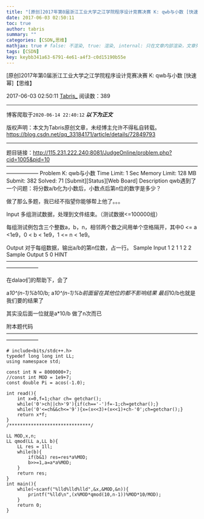 ```yaml
---
title: "[原创]2017年第0届浙江工业大学之江学院程序设计竞赛决赛 K: qwb与小数 [快速幂]【思维】"
date: 2017-06-03 02:50:11
toc: true
author: tabris
summary: ""
categories: [CSDN,思维]
mathjax: true # false: 不渲染, true: 渲染, internal: 只在文章内部渲染，文章列表中不渲染
tags: [CSDN]
key: keybb341a63-6791-4e61-a4f3-c0d15190b55e
---
```


[原创]2017年第0届浙江工业大学之江学院程序设计竞赛决赛 K: qwb与小数 [快速幂]【思维】

2017-06-03 02:50:11  [Tabris_](https://me.csdn.net/qq_33184171) 阅读数：389

---

博客爬取于`2020-06-14 22:40:12`
***以下为正文***

版权声明：本文为Tabris原创文章，未经博主允许不得私自转载。
https://blog.csdn.net/qq_33184171/article/details/72849793

<!-- more -->

---

题目链接：http://115.231.222.240:8081/JudgeOnline/problem.php?cid=1005&pid=10
——————————————————————————————————————————
Problem K: qwb与小数
Time Limit: 1 Sec  Memory Limit: 128 MB
Submit: 382  Solved: 71
[Submit][Status][Web Board]
Description
qwb遇到了一个问题：将分数a/b化为小数后，小数点后第n位的数字是多少？

做了那么多题，我已经不指望你能够帮上他了。。。

Input
多组测试数据，处理到文件结束。（测试数据<=100000组）

每组测试例包含三个整数a，b，n，相邻两个数之间用单个空格隔开，其中0 <= a <1e9，0 < b < 1e9，1 <= n < 1e9。

Output
对于每组数据，输出a/b的第n位数，占一行。
Sample Input
1 2 1
1 2 2
Sample Output
5
0
HINT
——————————————————————————————————————————

在dalao们的帮助下，会了

a*10^(n-1)%b*10/b;
a*10^(n-1)%b前面留在其他位的都不影响结果
最后*10/b也就是我们要的结果了

其实没后面一位就是a*10/b 做了n次而已

附本题代码
——————————————————————————————————————————
```
# include<bits/stdc++.h>
typedef long long int LL;
using namespace std;
 
const int N = 8000000+7;
//const int MOD = 1e9+7;
const double Pi = acos(-1.0);
 
int read(){
    int x=0,f=1;char ch= getchar();
    while('0'>ch||ch>'9'){if(ch=='-')f=-1;ch=getchar();}
    while('0'<=ch&&ch<='9'){x=(x<<3)+(x<<1)+ch-'0';ch=getchar();}
    return x*f;
}
/******************************/
 
LL MOD,x,n;
LL qmod(LL a,LL b){
    LL res = 1ll;
    while(b){
        if(b&1) res=res*a%MOD;
        b>>=1,a=a*a%MOD;
    }
    return res;
}
int main(){
    while(~scanf("%lld%lld%lld",&x,&MOD,&n)){
        printf("%lld\n",(x%MOD*qmod(10,n-1))%MOD*10/MOD);
    }
    return 0;
}
```
